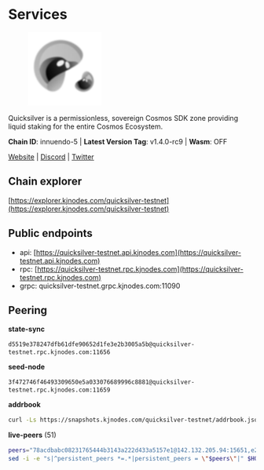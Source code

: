 # Services

<figure><img src="https://raw.githubusercontent.com/kj89/cosmos-images/main/logos/quicksilver.png" width="150" alt=""><figcaption></figcaption></figure>

Quicksilver is a permissionless, sovereign Cosmos SDK zone providing liquid staking for the entire Cosmos Ecosystem.

**Chain ID**: innuendo-5 | **Latest Version Tag**: v1.4.0-rc9 | **Wasm**: OFF

[Website](https://quicksilver.zone) | [Discord](https://discord.gg/quicksilverprotocol) | [Twitter](https://twitter.com/quicksilverzone)




## Chain explorer
[https://explorer.kjnodes.com/quicksilver-testnet](https://explorer.kjnodes.com/quicksilver-testnet)

## Public endpoints

* api: [https://quicksilver-testnet.api.kjnodes.com](https://quicksilver-testnet.api.kjnodes.com)
* rpc: [https://quicksilver-testnet.rpc.kjnodes.com](https://quicksilver-testnet.rpc.kjnodes.com)
* grpc: quicksilver-testnet.grpc.kjnodes.com:11090

## Peering

**state-sync**

```text
d5519e378247dfb61dfe90652d1fe3e2b3005a5b@quicksilver-testnet.rpc.kjnodes.com:11656
```

**seed-node**

```text
3f472746f46493309650e5a033076689996c8881@quicksilver-testnet.rpc.kjnodes.com:11659
```

**addrbook**
```bash
curl -Ls https://snapshots.kjnodes.com/quicksilver-testnet/addrbook.json > $HOME/.quicksilverd/config/addrbook.json
```

**live-peers** (51)
```bash
peers="78acdbabc08231765444b3143a222d433a5157e1@142.132.205.94:15651,e25a748120c9608c1d2a70fafa75178d862b3463@178.18.254.211:10656,9a60250367f370dc7395c7a5b0d503cec544188f@65.108.230.113:20026,03332cdbc3d354846a18992effbb8c20aa28f52a@65.21.133.125:28656,796e72ffc343c187cd5e8397c0c09c0671d228e0@185.16.39.51:26656,e0f0703e9ce343c46e0ec01b19216715e817b358@65.109.85.170:28656,f0621c59ca7cfba98015ae2a47886fc3d9c0020c@94.130.132.227:2060,78d271e4b4692ff1ee8490f3825a541558b31870@65.21.95.46:28656,42f87cb55d5fdd222da28023613c66857398c4b8@5.22.223.252:26656,bdb93c655989b2c1882339fabb013317066dda56@95.214.52.138:26676,3519e61e653db97f5d1c7f1bec9b0072bca4d5fe@144.76.45.59:16656,d5519e378247dfb61dfe90652d1fe3e2b3005a5b@65.109.68.190:11656,46f97e49a49694aead28c27be2c19300f509e273@65.108.129.94:26656,1c4274460224753e8080d0efd16c0ed88fe27fc0@51.195.145.103:26656,a49d8d304e96350272dca24934b8295bc81d75d2@23.227.200.10:26656,0551eaa0db7097274410ee27a71672817e314b83@167.235.245.191:26656,97377c16946f8e1fa69e7c2c6b7feb32c2090f09@116.202.227.117:11656,a637b94cb989909cc182623748ef179b0659f148@65.109.23.114:11156,25b8b792bb14e8bfdcdfa163a14710d5645a4eba@148.251.91.77:20656,8ff8a186fe9cbc70d0f34891fa051f87e561a48b@158.160.0.93:26656,8a7c6e39ada0957c42cd716cb449c7df99ec299a@195.3.221.13:56676,9e0604571aa20314c2261d70b7d8823414702715@51.159.141.209:26656,2096650d8586b858d3369205f3b46ac4c765bc8e@65.109.53.155:26656,2be586e675b0f55c96905cc83496861c64112f44@65.108.99.224:56656,3c48a780b85d248e34e63eca5d44c624f93d09d5@135.181.59.162:11156,70c7663dba3b5181f1c3b8c92824dad070771ac6@217.13.223.167:56656,ee6bae1a6d4a1e07f1e4bc7963cabedc6b73426e@94.130.137.119:26656,b06ee574cf0b8641611c709a36b21c103d968c18@162.55.245.219:11656,0a3ac40a7a4ce35978c4da97be2eb6974bc3c58b@185.252.233.217:46656,dc88be3a0075ce429a423237abe223a9528ce0df@65.108.204.119:31656,a37474c1f254cd4b16d924327a755c914e8e7d86@65.109.30.53:26656,13564ca7ffcc8fa6bcc6d405c96fe8c724ec17da@88.99.213.25:11656,af8cfa944802a9bd510fc3407950a15e8be86c31@213.239.217.52:30656,74abcb5243d4ffc43de6ad1a288d8e50adcd467e@65.109.80.176:20656,e6bf4eca6a11035c06be529cb8c3758c2c00908f@213.170.135.20:26656,1bb8de1360e51ed35f7c9a39d4039bfc51900730@5.9.61.120:11656,d4d83e209a2b096859821228ea17475f9a487a48@23.88.0.170:15651,5c2a752c9b1952dbed075c56c600c3a79b58c395@95.214.55.232:27026,b91f0ece92f0e2cc264176b29b51a6db886e020c@84.46.246.109:26656,ac6068dc650358a0c8f7b774630367ba2c70fa1f@93.190.141.68:21026,1452d484454c0f93ddf3cbf987ce1b9cadd8f23f@65.21.95.180:37656,532625a997a6f891405202968607f72afe004f15@202.61.225.157:26666,be637bd74973424c825c14c99b71f652fbabb48e@65.21.123.172:22656,41f7d7004cace7bd1760a5f980a86123700c8f1d@82.100.58.116:26656,f6f1e4a0baf856ff7d7f6d12868a201282914314@65.109.89.5:26656,c409d9297f85d1290b4d6b208a1e66015c51434d@5.161.145.173:26656,9434d151be05e013cb0f20d27b699c8272ec4c89@65.109.82.111:29656,025e1a9ba7e536e1db47569b55081f7adf6d2f9e@95.217.83.28:26636,a288baa951cbe92b253c01c3936d930af1d56424@5.161.142.236:26656,87d4e2b90141d5d52ed04387db4a46408c3fd66c@35.228.160.230:26656,6c31ea769b18d7b20b2d738df7778fb9fc3fc380@18.236.225.32:26656"
sed -i -e "s|^persistent_peers *=.*|persistent_peers = \"$peers\"|" $HOME/.quicksilverd/config/config.toml
```
